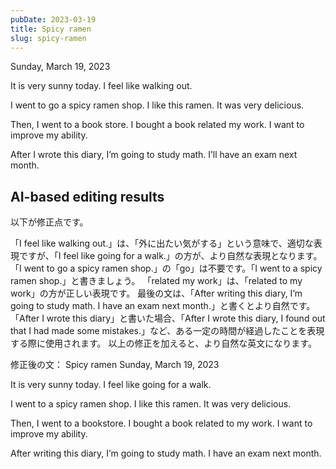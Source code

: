 ```yaml
---
pubDate: 2023-03-19
title: Spicy ramen
slug: spicy-ramen
---
```


Sunday, March 19, 2023

It is very sunny today. I feel like walking out.

I went to go a spicy ramen shop. I like this ramen. It was very delicious.

Then, I went to a book store. I bought a book related my work. I want to improve my ability.

After I wrote this diary, I’m going to study math. I’ll have an exam next month.

## AI-based editing results
以下が修正点です。

「I feel like walking out.」は、「外に出たい気がする」という意味で、適切な表現ですが、「I feel like going for a walk.」の方が、より自然な表現となります。
「I went to go a spicy ramen shop.」の「go」は不要です。「I went to a spicy ramen shop.」と書きましょう。
「related my work」は、「related to my work」の方が正しい表現です。
最後の文は、「After writing this diary, I’m going to study math. I have an exam next month.」と書くとより自然です。「After I wrote this diary」と書いた場合、「After I wrote this diary, I found out that I had made some mistakes.」など、ある一定の時間が経過したことを表現する際に使用されます。
以上の修正を加えると、より自然な英文になります。

修正後の文： Spicy ramen Sunday, March 19, 2023

It is very sunny today. I feel like going for a walk.

I went to a spicy ramen shop. I like this ramen. It was very delicious.

Then, I went to a bookstore. I bought a book related to my work. I want to improve my ability.

After writing this diary, I’m going to study math. I have an exam next month.